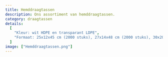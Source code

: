 ```yaml
---
title: Hemddraagtassen
description: Ons assortiment van hemddraagtassen.
category: draagtassen
details:
  [
    "Kleur: wit HDPE en transparant LDPE",
    "Formaat: 25x12x45 cm (2000 stuks), 27x14x48 cm (2000 stuks), 30x20x60 cm (2000 stuks) en 40x20x30 cm (500 stuks)",
  ]
image: ["Hemddraagtassen.png"]
---
```

